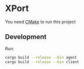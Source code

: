 # XPort

You need [CMake](https://cmake.org/download/) to run this project

## Development

Run:

```bash
cargo build --release --bin agent
cargo build --release --bin client
```
